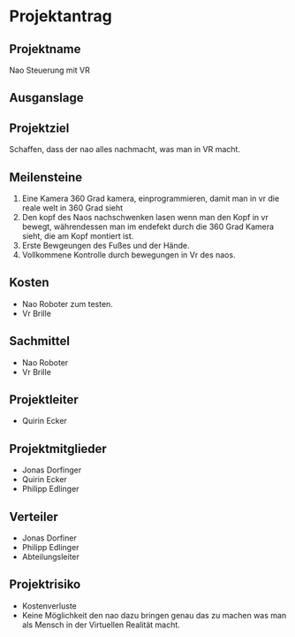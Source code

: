 # Projektantrag

## Projektname
Nao Steuerung mit VR

## Ausganslage


## Projektziel
Schaffen, dass der nao alles nachmacht, was man in VR macht.

## Meilensteine
1. Eine Kamera 360 Grad kamera, einprogrammieren, damit man in vr die reale welt in 360 Grad sieht
2. Den kopf des Naos nachschwenken lasen wenn man den Kopf in vr bewegt, währendessen man im endefekt durch die 360 Grad Kamera sieht, die am Kopf montiert ist.
3. Erste Bewgeungen des Fußes und der Hände.
4. Vollkommene Kontrolle durch bewegungen in Vr des naos.

## Kosten
- Nao Roboter zum testen.
- Vr Brille

## Sachmittel
- Nao Roboter
- Vr Brille

## Projektleiter
- Quirin Ecker

## Projektmitglieder
- Jonas Dorfinger
- Quirin Ecker
- Philipp Edlinger

## Verteiler
- Jonas Dorfiner
- Philipp Edlinger
- Abteilungsleiter

## Projektrisiko
- Kostenverluste
- Keine Möglichkeit den nao dazu bringen genau das zu machen was man als Mensch in der Virtuellen Realität macht.

